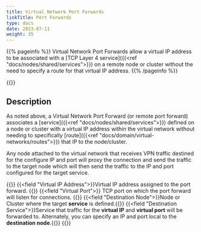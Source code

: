 ```yaml
---
title: Virtual Network Port Forwards
linkTitle: Port Forwards
type: docs
date: 2023-07-11
weight: 35
---
```

{{% pageinfo %}} Virtual Network Port Forwards allow a virtual IP address to be associated with a [TCP Layer 4 service]({{<ref "docs/nodes/shared/services">}}) on a remote node or cluster without the need to specify a route for that virtual IP address. {{% /pageinfo %}}

{{<tgimg src="remote-port-forward.png" caption="Example Virtual Network Port Forward" width="80%">}}

## Description
As noted above, a Virtual Network Port Forward (or remote port forward) associates a [service]({{<ref "docs/nodes/shared/services">}}) defined on a node or cluster with a virtual IP address within the virtual network without needing to specifically [route]({{<ref "docs/domain/virtual-networks/routes">}}) that IP to the node/cluster.  

Any node attached to the virtual network that receives VPN traffic destined for the configure IP and port will proxy the connection and send the traffic to the target node which will then send the traffic to the IP and port configured for the target service. 

{{<fields>}}
{{<field "Virtual IP Address">}}Virtual IP address assigned to the port forward. {{</field>}}
{{<field "Virtual Port">}} TCP port on which the port forward will listen for connections. {{</fields>}}
{{<field "Destination Node">}}Node or Cluster where the target **service** is defined.{{</field>}}
{{<field "Destination Service">}}Service that traffic for the **virtual IP** and **virtual port** will be forwarded to. Alternately, you can specify an IP and port local to the **destination node**.{{</field>}}
{{</fields>}}
